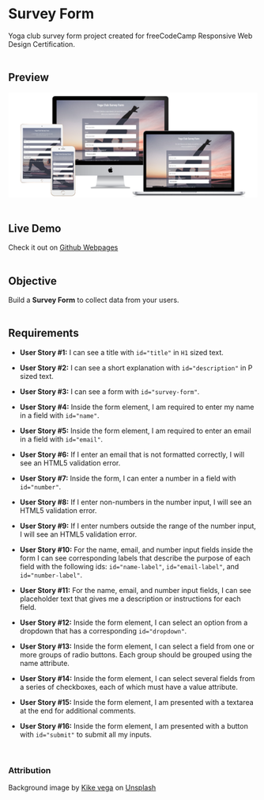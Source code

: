 # Survey Form

Yoga club survey form project created for freeCodeCamp Responsive Web Design Certification.<br>
<br>

## Preview 
![the project preview](./images/preview.png)</br>
<br>

## Live Demo 

Check it out on [Github Webpages](https://redwanhaitami.github.io/fcc-survey-form/)<br>
<br>

## Objective

Build a **Survey Form** to collect data from your users.<br>
<br>

## Requirements

- **User Story #1:** I can see a title with `id="title"` in `H1` sized text.

- **User Story #2:** I can see a short explanation with `id="description"` in P sized text.

- **User Story #3:** I can see a form with `id="survey-form"`.

- **User Story #4:** Inside the form element, I am required to enter my name in a field with `id="name"`.

- **User Story #5:** Inside the form element, I am required to enter an email in a field with `id="email"`.

- **User Story #6:** If I enter an email that is not formatted correctly, I will see an HTML5 validation error.

- **User Story #7:** Inside the form, I can enter a number in a field with `id="number"`.

- **User Story #8:** If I enter non-numbers in the number input, I will see an HTML5 validation error.

- **User Story #9:** If I enter numbers outside the range of the number input, I will see an HTML5 validation error.

- **User Story #10:** For the name, email, and number input fields inside the form I can see corresponding labels that describe the purpose of each field with the following ids: `id="name-label"`,
                     `id="email-label"`, and `id="number-label"`.

- **User Story #11:** For the name, email, and number input fields, I can see placeholder text that gives me a description or instructions for each field.

- **User Story #12:** Inside the form element, I can select an option from a dropdown that has a corresponding `id="dropdown"`.

- **User Story #13:** Inside the form element, I can select a field from one or more groups of radio buttons. Each group should be grouped using the name attribute.

- **User Story #14:** Inside the form element, I can select several fields from a series of checkboxes, each of which must have a value attribute.

- **User Story #15:** Inside the form element, I am presented with a textarea at the end for additional comments.

- **User Story #16:** Inside the form element, I am presented with a button with `id="submit"` to submit all my inputs.<br>
<br>


### Attribution 

Background image by [Kike vega](https://unsplash.com/@kikekiks) on [Unsplash](https://unsplash.com/)
